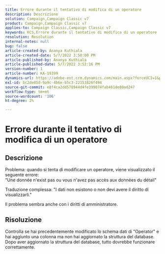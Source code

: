 ```yaml
---
title: Errore durante il tentativo di modifica di un operatore
description: Descrizione
solution: Campaign,Campaign Classic v7
product: Campaign,Campaign Classic v7
applies-to: Campaign Classic,Campaign Classic v7
keywords: KCS,Errore durante il tentativo di modifica di un operatore
resolution: Resolution
internal-notes: null
bug: false
article-created-by: Ananya Kuthiala
article-created-date: 5/7/2022 3:50:00 PM
article-published-by: Ananya Kuthiala
article-published-date: 5/7/2022 3:52:16 PM
version-number: 1
article-number: KA-19399
dynamics-url: https://adobe-ent.crm.dynamics.com/main.aspx?forceUCI=1&pagetype=entityrecord&etn=knowledgearticle&id=6cf19855-1dce-ec11-a7b5-0022480a8e40
exl-id: bc2de85d-9a9c-4b6e-b5c3-22153826f494
source-git-commit: e8f4ca2dd578944d4fe399074fab461de88ad247
workflow-type: tm+mt
source-wordcount: '106'
ht-degree: 2%

---
```


# Errore durante il tentativo di modifica di un operatore

## Descrizione

Problema: quando si tenta di modificare un operatore, viene visualizzato il seguente errore:<br>
&quot;Une donnée n&#39;exist pas ou vous n&#39;avez pas accès aux données du détail&quot;

Traduzione complessa: &quot;I dati non esistono o non devi avere il diritto di visualizzarli.&quot;

Il problema sembra anche con i diritti di amministratore.


## Risoluzione


Controlla se hai precedentemente modificato lo schema dati di &quot;Operator&quot; e hai aggiunto una colonna ma non hai aggiornato la struttura del database. Dopo aver aggiornato la struttura del database, tutto dovrebbe funzionare correttamente.
